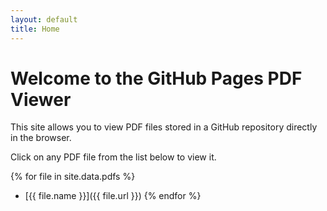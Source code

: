 ```yaml
---
layout: default
title: Home
---
```


# Welcome to the GitHub Pages PDF Viewer

This site allows you to view PDF files stored in a GitHub repository directly in the browser.

Click on any PDF file from the list below to view it.

{% for file in site.data.pdfs %}
  - [{{ file.name }}]({{ file.url }})
{% endfor %}
